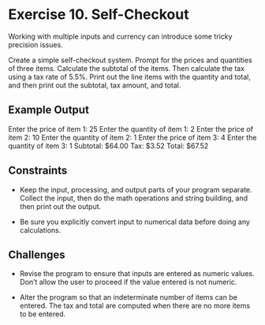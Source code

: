 # Exercise 10. Self-Checkout

Working with multiple inputs and currency can introduce some tricky precision issues.

Create a simple self-checkout system. Prompt for the prices and quantities of
three items. Calculate the subtotal of the items. Then calculate the tax
using a tax rate of 5.5%. Print out the line items with the quantity and total,
and then print out the subtotal, tax amount, and total.

## Example Output

Enter the price of item 1: 25
Enter the quantity of item 1: 2
Enter the price of item 2: 10
Enter the quantity of item 2: 1
Enter the price of item 3: 4
Enter the quantity of item 3: 1
Subtotal: $64.00
Tax: $3.52
Total: $67.52

## Constraints

- Keep the input, processing, and output parts of your program separate.
  Collect the input, then do the math operations and string building, and then print out the output.

- Be sure you explicitly convert input to numerical data before doing any calculations.

## Challenges

- Revise the program to ensure that inputs are entered as numeric values.
  Don’t allow the user to proceed if the value entered is not numeric.

- Alter the program so that an indeterminate number of items can be entered.
  The tax and total are computed when there are no more items to be entered.
